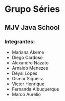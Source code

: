 # Grupo Séries
## MJV Java School
### Integrantes:
- Mariana Akeme 
- Diego Cardoso
- Alexandre Nazato
- Arnaldo Menezes
- Deysi Lopes
- Osmar Siqueira
- Victor Henrique
- Fernanda Albuquerque
- Marco Aurélio

